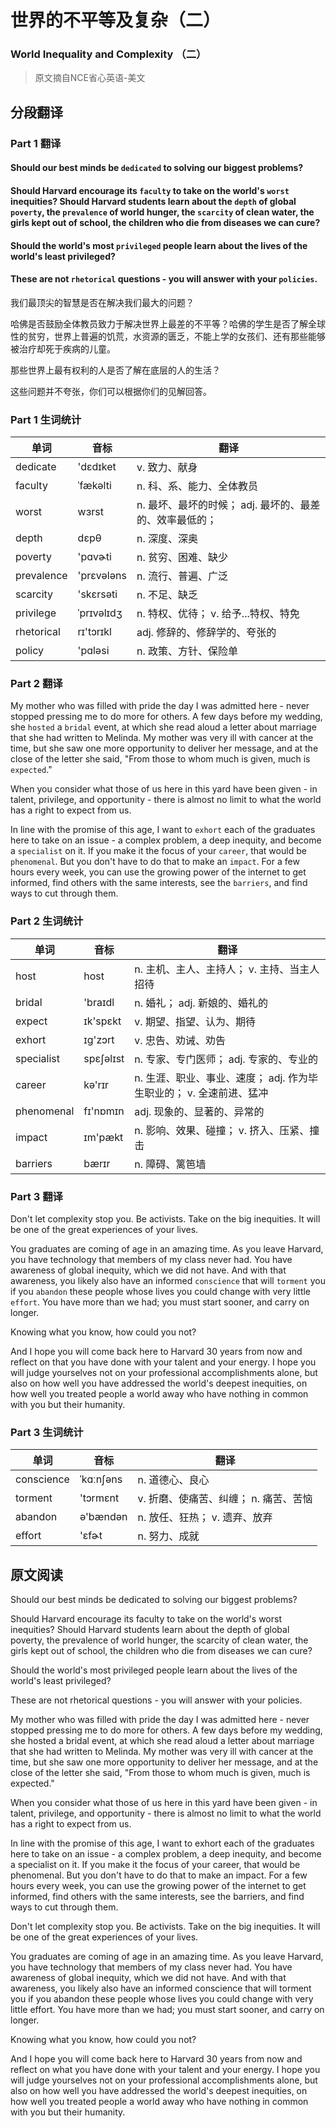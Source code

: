 # 世界的不平等及复杂（二）
### World Inequality and Complexity （二）
>原文摘自NCE省心英语-美文

## 分段翻译

### Part 1 翻译

#### Should our best minds be `dedicated` to solving our biggest problems?

#### Should Harvard encourage its `faculty` to take on the world's `worst` inequities? Should Harvard students learn about the `depth` of global `poverty`, the `prevalence` of world hunger, the `scarcity` of clean water, the girls kept out of school, the children who die from diseases we can cure?

#### Should the world's most `privileged` people learn about the lives of the world's least privileged?

#### These are not `rhetorical` questions - you will answer with your `policies`.
我们最顶尖的智慧是否在解决我们最大的问题？

哈佛是否鼓励全体教员致力于解决世界上最差的不平等？哈佛的学生是否了解全球性的贫穷，世界上普遍的饥荒，水资源的匮乏，不能上学的女孩们、还有那些能够被治疗却死于疾病的儿童。

那些世界上最有权利的人是否了解在底层的人的生活？

这些问题并不夸张，你们可以根据你们的见解回答。

### Part 1 生词统计
| 单词 | 音标 | 翻译 |
|-|-|-|
| dedicate | 'dɛdɪket | v. 致力、献身 |
| faculty | ˈfækəlti | n. 科、系、能力、全体教员 |
| worst | wɜrst | n. 最坏、最坏的时候； adj. 最坏的、最差的、效率最低的； |
| depth | dɛpθ | n. 深度、深奥 |
| poverty | 'pɑvɚti | n. 贫穷、困难、缺少 |
| prevalence | 'prɛvələns | n. 流行、普遍、广泛 |
| scarcity | 'skɛrsəti | n. 不足、缺乏 |
| privilege | ˈprɪvəlɪdʒ | n. 特权、优待； v. 给予...特权、特免 |
| rhetorical | rɪ'tɔrɪkl | adj. 修辞的、修辞学的、夸张的 |
| policy | 'pɑləsi | n. 政策、方针、保险单 |

### Part 2 翻译

My mother who was filled with pride the day I was admitted here - never stopped pressing me to do more for others. A few days before my wedding, she `hosted` a `bridal` event, at which she read aloud a letter about marriage that she had written to Melinda. My mother was very ill with cancer at the time, but she saw one more opportunity to deliver her message, and at the close of the letter she said, "From those to whom much is given, much is `expected`."

When you consider what those of us here in this yard have been given - in talent, privilege, and opportunity - there is almost no limit to what the world has a right to expect from us.

In line with the promise of this age, I want to `exhort` each of the graduates here to take on an issue - a complex problem, a deep inequity, and become a `specialist` on it. If you make it the focus of your `career`, that would be `phenomenal`. But you don't have to do that to make an `impact`. For a few hours every week, you can use the growing power of the internet to get informed, find others with the same interests, see the `barriers`, and find ways to cut through them.

### Part 2 生词统计
| 单词 | 音标 | 翻译 |
|-|-|-|
| host | host | n. 主机、主人、主持人； v. 主持、当主人招待 |
| bridal | 'braɪdl | n. 婚礼； adj. 新娘的、婚礼的 |
| expect | ɪk'spɛkt | v. 期望、指望、认为、期待 |
| exhort | ɪɡ'zɔrt | v. 忠告、劝诫、劝告 |
| specialist | spɛʃəlɪst | n. 专家、专门医师； adj. 专家的、专业的 |
| career | kə'rɪr | n. 生涯、职业、事业、速度； adj. 作为毕生职业的； v. 全速前进、猛冲 |
| phenomenal | fɪ'nɒmɪn | adj. 现象的、显著的、异常的 |
| impact | ɪm'pækt | n. 影响、效果、碰撞； v. 挤入、压紧、撞击 |
| barriers | bærɪr | n. 障碍、篱笆墙 |

### Part 3 翻译

Don't let complexity stop you. Be activists. Take on the big inequities. It will be one of the great experiences of your lives.

You graduates are coming of age in an amazing time. As you leave Harvard, you have technology that members of my class never had. You have awareness of global inequity, which we did not have. And with that awareness, you likely also have an informed `conscience` that will `torment` you if you `abandon` these people whose lives you could change with very little `effort`. You have more than we had; you must start sooner, and carry on longer.

Knowing what you know, how could you not?

And I hope you will come back here to Harvard 30 years from now and reflect on that you have done with your talent and your energy. I hope you will judge yourselves not on your professional accomplishments alone, but also on how well you have addressed the world's deepest inequities, on how well you treated people a world away who have nothing in common with you but their humanity.

### Part 3 生词统计
| 单词 | 音标 | 翻译 |
|-|-|-|
| conscience | ˈkɑːnʃəns | n. 道德心、良心 |
| torment | 'tɔrmɛnt | v. 折磨、使痛苦、纠缠； n. 痛苦、苦恼 |
| abandon | ə'bændən | n. 放任、狂热； v. 遗弃、放弃 |
| effort | 'ɛfɚt | n. 努力、成就 |

## 原文阅读

Should our best minds be dedicated to solving our biggest problems?

Should Harvard encourage its faculty to take on the world's worst inequities? Should Harvard students learn about the depth of global poverty, the prevalence of world hunger, the scarcity of clean water, the girls kept out of school, the children who die from diseases we can cure?

Should the world's most privileged people learn about the lives of the world's least privileged?

These are not rhetorical questions - you will answer with your policies.

My mother who was filled with pride the day I was admitted here - never stopped pressing me to do more for others. A few days before my wedding, she hosted a bridal event, at which she read aloud a letter about marriage that she had written to Melinda. My mother was very ill with cancer at the time, but she saw one more opportunity to deliver her message, and at the close of the letter she said, "From those to whom much is given, much is expected."

When you consider what those of us here in this yard have been given - in talent, privilege, and opportunity - there is almost no limit to what the world has a right to expect from us.

In line with the promise of this age, I want to exhort each of the graduates here to take on an issue - a complex problem, a deep inequity, and become a specialist on it. If you make it the focus of your career, that would be phenomenal. But you don't have to do that to make an impact. For a few hours every week, you can use the growing power of the internet to get informed, find others with the same interests, see the barriers, and find ways to cut through them.

Don't let complexity stop you. Be activists. Take on the big inequities. It will be one of the great experiences of your lives.

You graduates are coming of age in an amazing time. As you leave Harvard, you have technology that members of my class never had. You have awareness of global inequity, which we did not have. And with that awareness, you likely also have an informed conscience that will torment you if you abandon these people whose lives you could change with very little effort. You have more than we had; you must start sooner, and carry on longer.

Knowing what you know, how could you not?

And I hope you will come back here to Harvard 30 years from now and reflect on what you have done with your talent and your energy. I hope you will judge yourselves not on your professional accomplishments alone, but also on how well you have addressed the world's deepest inequities, on how well you treated people a world away who have nothing in common with you but their humanity.